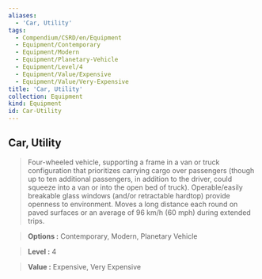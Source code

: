 ```yaml
---
aliases:
  - 'Car, Utility'
tags:
  - Compendium/CSRD/en/Equipment
  - Equipment/Contemporary
  - Equipment/Modern
  - Equipment/Planetary-Vehicle
  - Equipment/Level/4
  - Equipment/Value/Expensive
  - Equipment/Value/Very-Expensive
title: 'Car, Utility'
collection: Equipment
kind: Equipment
id: Car-Utility
---
```

## Car, Utility    
    
>Four-wheeled vehicle, supporting a frame in a van or truck configuration that prioritizes carrying cargo over passengers (though up to ten additional passengers, in addition to the driver, could squeeze into a van or into the open bed of truck). Operable/easily breakable glass windows (and/or retractable hardtop) provide openness to environment. Moves a long distance each round on paved surfaces or an average of 96 km/h (60 mph) during extended trips.    
> **Options :** Contemporary, Modern, Planetary Vehicle    
> **Level :** 4    
> **Value :** Expensive, Very Expensive
